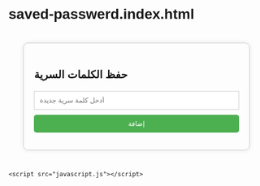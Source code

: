 # saved-passwerd.index.html




<!DOCTYPE html>
<html lang="en">
<head>
    <meta charset="UTF-8">
    <meta name="viewport" content="width=device-width, initial-scale=1.0">
    <title>حفظ الكلمات السرية</title>
    <style>
        body {
            font-family: Arial, sans-serif;
        }
        #passwords-container {
            width: 80%;
            margin: 40px auto;
            padding: 20px;
            border: 1px solid #ccc;
            border-radius: 10px;
            box-shadow: 0 0 10px rgba(0, 0, 0, 0.1);
        }
        #passwords-list {
            list-style: none;
            padding: 0;
            margin: 0;
        }
        #passwords-list li {
            padding: 10px;
            border-bottom: 1px solid #ccc;
        }
        #passwords-list li:last-child {
            border-bottom: none;
        }
        #add-password-form {
            margin-top: 20px;
        }
        #add-password-form input[type="text"] {
            width: 100%;
            padding: 10px;
            margin-bottom: 10px;
            border: 1px solid #ccc;
        }
        #add-password-form button[type="submit"] {
            width: 100%;
            padding: 10px;
            background-color: #4CAF50;
            color: #fff;
            border: none;
            border-radius: 5px;
            cursor: pointer;
        }
        #add-password-form button[type="submit"]:hover {
            background-color: #3e8e41;
        }
    </style>
</head>
<body>
    <div id="passwords-container">
        <h2>حفظ الكلمات السرية</h2>
        <ul id="passwords-list"></ul>
        <form id="add-password-form">
            <input type="text" id="password-input" placeholder="أدخل كلمة سرية جديدة">
            <button type="submit">إضافة</button>
        </form>
    </div>

    <script src="javascript.js"></script>
</body>
</html>

























